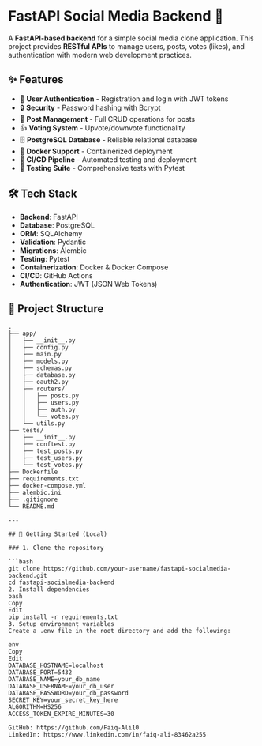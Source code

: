 # FastAPI Social Media Backend 🚀

A **FastAPI-based backend** for a simple social media clone application. This project provides **RESTful APIs** to manage users, posts, votes (likes), and authentication with modern web development practices.

## ✨ Features

- 🔐 **User Authentication** - Registration and login with JWT tokens
- 🔒 **Security** - Password hashing with Bcrypt
- 📝 **Post Management** - Full CRUD operations for posts
- 👍 **Voting System** - Upvote/downvote functionality
- 🗄️ **PostgreSQL Database** - Reliable relational database
- 🐳 **Docker Support** - Containerized deployment
- 🔄 **CI/CD Pipeline** - Automated testing and deployment
- 🧪 **Testing Suite** - Comprehensive tests with Pytest

## 🛠️ Tech Stack

- **Backend**: FastAPI
- **Database**: PostgreSQL
- **ORM**: SQLAlchemy
- **Validation**: Pydantic
- **Migrations**: Alembic
- **Testing**: Pytest
- **Containerization**: Docker & Docker Compose
- **CI/CD**: GitHub Actions
- **Authentication**: JWT (JSON Web Tokens)

## 📁 Project Structure

```text
.
├── app/
│   ├── __init__.py
│   ├── config.py
│   ├── main.py
│   ├── models.py
│   ├── schemas.py
│   ├── database.py
│   ├── oauth2.py
│   ├── routers/
│   │   ├── posts.py
│   │   ├── users.py
│   │   ├── auth.py
│   │   └── votes.py
│   └── utils.py
├── tests/
│   ├── __init__.py
│   ├── conftest.py
│   ├── test_posts.py
│   ├── test_users.py
│   └── test_votes.py
├── Dockerfile
├── requirements.txt
├── docker-compose.yml
├── alembic.ini
├── .gitignore
└── README.md

---

## 🚀 Getting Started (Local)

### 1. Clone the repository

```bash
git clone https://github.com/your-username/fastapi-socialmedia-backend.git
cd fastapi-socialmedia-backend
2. Install dependencies
bash
Copy
Edit
pip install -r requirements.txt
3. Setup environment variables
Create a .env file in the root directory and add the following:

env
Copy
Edit
DATABASE_HOSTNAME=localhost
DATABASE_PORT=5432
DATABASE_NAME=your_db_name
DATABASE_USERNAME=your_db_user
DATABASE_PASSWORD=your_db_password
SECRET_KEY=your_secret_key_here
ALGORITHM=HS256
ACCESS_TOKEN_EXPIRE_MINUTES=30

GitHub: https://github.com/Faiq-Ali10
LinkedIn: https://www.linkedin.com/in/faiq-ali-83462a255
